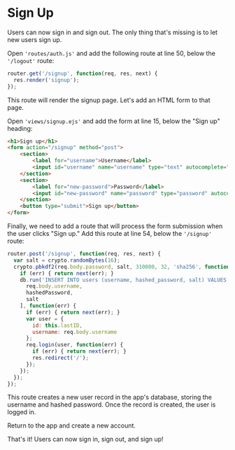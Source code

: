 # Sign Up

Users can now sign in and sign out.  The only thing that's missing is to let new
users sign up.

Open `'routes/auth.js'` and add the following route at line 50, below the
`'/logout'` route:

```js
router.get('/signup', function(req, res, next) {
  res.render('signup');
});
```

This route will render the signup page.  Let's add an HTML form to that page.

Open `'views/signup.ejs'` and add the form at line 15, below the "Sign up"
heading:

```html
<h1>Sign up</h1>
<form action="/signup" method="post">
	<section>
		<label for="username">Username</label>
		<input id="username" name="username" type="text" autocomplete="username" required>
	</section>
	<section>
		<label for="new-password">Password</label>
		<input id="new-password" name="password" type="password" autocomplete="new-password" required>
	</section>
	<button type="submit">Sign up</button>
</form>
```

Finally, we need to add a route that will process the form submission when the
user clicks "Sign up."  Add this route at line 54, below the `'/signup'` route:

```js
router.post('/signup', function(req, res, next) {
  var salt = crypto.randomBytes(16);
  crypto.pbkdf2(req.body.password, salt, 310000, 32, 'sha256', function(err, hashedPassword) {
    if (err) { return next(err); }
    db.run('INSERT INTO users (username, hashed_password, salt) VALUES (?, ?, ?)', [
      req.body.username,
      hashedPassword,
      salt
    ], function(err) {
      if (err) { return next(err); }
      var user = {
        id: this.lastID,
        username: req.body.username
      };
      req.login(user, function(err) {
        if (err) { return next(err); }
        res.redirect('/');
      });
    });
  });
});
```

This route creates a new user record in the app's database, storing the username
and hashed password.  Once the record is created, the user is logged in.

Return to the app and create a new account.

That's it!  Users can now sign in, sign out, and sign up!
